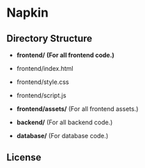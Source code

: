 # Napkin

## Directory Structure

- **frontend/** __(For all frontend code.)__
- frontend/index.html
- frontend/style.css
- frontend/script.js
- **frontend/assets/** (For all frontend assets.)

- **backend/** (For all backend code.)

- **database/** (For database code.)

## License
